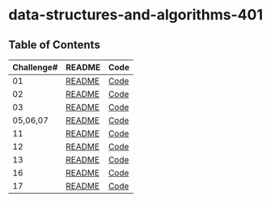 # data-structures-and-algorithms-401


## Table of Contents

| Challenge#      | README | Code |
| --------------- | ----   |------|
| 01          | [README](challenges/reverse-array/README.md)| [Code](challenges/reverse-array/reverse-array.java)|    
| 02          | [README](challenges/arrInsertShift/README.md)| [Code](challenges/arrInsertShift/insert-shift-array.java)|    
| 03          | [README](challenges/array-binary-search/README.md)| [Code](challenges/array-binary-search/solution.java)|
| 05,06,07          | [README](challenges/LinkedList/README.md)| [Code](challenges/LinkedList/src/com/company/main/LinkedList.java)|
|11        | [README](challenges/stack-queue/README.md)| [Code](challenges/stack-queue/lib/src/main/java/stack/queue/PseudoQueue.java)|
|12        | [README](challenges/stack-queue/README.md)| [Code](challenges/stack-queue/lib/src/main/java/stack/queue/AnimalShelter.java)|
|13        | [README](challenges/stack-queue/README.md)| [Code](challenges/stack-queue/lib/src/main/java/stack/queue/Library.java)|
|16        | [README](challenges/BinaryTree/README.md)| [Code](challenges/BinaryTree/src/com/mohiesen/tree/BinaryTree.java)|
|17        | [README](challenges/BinaryTree/README.md)| [Code](challenges/BinaryTree/src/com/mohiesen/tree/BinaryTree.java)|

